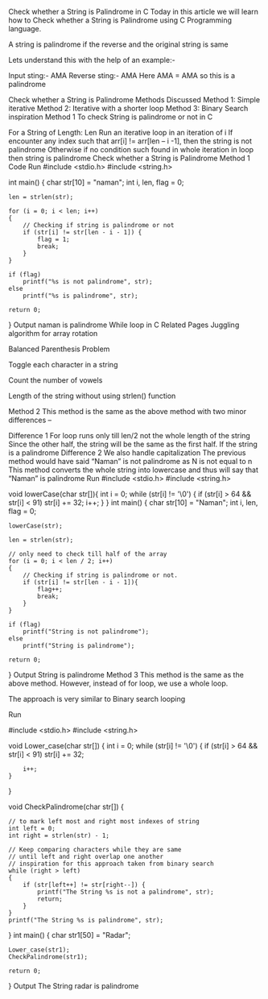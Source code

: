 Check whether a String is Palindrome in C
Today in this article we will learn how to Check whether a String is Palindrome using C Programming language.

A string is palindrome if the reverse and the original string is same

Lets understand this with the help of an example:- 

Input sting:- AMA
Reverse sting:- AMA
Here AMA = AMA so this is a palindrome 

Check whether a String is Palindrome
Methods Discussed
Method 1: Simple iterative
Method 2: Iterative with a shorter loop
Method 3: Binary Search inspiration
Method 1
To check String is palindrome or not in C

For a String of Length: Len
Run an iterative loop in an iteration of i
If encounter any index such that arr[i] != arr[len – i -1], then the string is not palindrome
Otherwise if no condition such found in whole iteration in loop then string is palindrome
Check whether a String is Palindrome
Method 1 Code
Run
#include <stdio.h>
#include <string.h>


int main() 
{
    char str[10] = "naman";
    int i, len, flag = 0;
    
    len = strlen(str);

    for (i = 0; i < len; i++) 
    {
        // Checking if string is palindrome or not
        if (str[i] != str[len - i - 1]) {
            flag = 1;
            break;
        }
    }

    if (flag)
        printf("%s is not palindrome", str);
    else
        printf("%s is palindrome", str);
        
    return 0;
}
Output
naman is palindrome
While loop in C
Related Pages
Juggling algorithm for array rotation
 
Balanced Parenthesis Problem
 
Toggle each character in a string

Count the number of vowels

Length of the string without using strlen() function

Method 2
This method is the same as the above method with two minor differences –

Difference 1
For loop runs only till len/2 not the whole length of the string
Since the other half, the string will be the same as the first half. If the string is a palindrome
Difference 2
We also handle capitalization
The previous method would have said “Naman” is not palindrome as N is not equal to n
This method converts the whole string into lowercase and thus will say that “Naman” is palindrome
Run
#include <stdio.h>
#include <string.h>

void lowerCase(char str[]){
  int i = 0;
  while (str[i] != '\0')
  {
    if (str[i] > 64 && str[i] < 91) 
      str[i] += 32; 
    i++;
  }
}
int main() 
{
    char str[10] = "Naman";
    int i, len, flag = 0;
    
    lowerCase(str);
    
    len = strlen(str);
    
    // only need to check till half of the array
    for (i = 0; i < len / 2; i++) 
    {
        // Checking if string is palindrome or not.
        if (str[i] != str[len - i - 1]){
            flag++;
            break;
        }
    }

    if (flag)
        printf("String is not palindrome");
    else
        printf("String is palindrome");
        
    return 0;
}
Output
String is palindrome
Method 3
This method is the same as the above method. However, instead of for loop, we use a whole loop.

The approach is very similar to Binary search looping

Run

#include <stdio.h>
#include <string.h>


void Lower_case(char str[]) {
    int i = 0;
    while (str[i] != '\0') {
        if (str[i] > 64 && str[i] < 91) 
            str[i] += 32; 

        i++; 
    } 
} 

void CheckPalindrome(char str[]) 
{ 

    // to mark left most and right most indexes of string 
    int left = 0; 
    int right = strlen(str) - 1; 

    // Keep comparing characters while they are same 
    // until left and right overlap one another 
    // inspiration for this approach taken from binary search 
    while (right > left) 
    {
        if (str[left++] != str[right--]) {
            printf("The String %s is not a palindrome", str);
            return;
        }
    }
    printf("The String %s is palindrome", str);
}
int main() 
{
    char str1[50] = "Radar";
    
    Lower_case(str1);
    CheckPalindrome(str1);
    
    return 0;
}
Output
The String radar is palindrome
